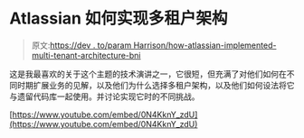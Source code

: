 # Atlassian 如何实现多租户架构

> 原文:[https://dev . to/param Harrison/how-atlassian-implemented-multi-tenant-architecture-bni](https://dev.to/paramharrison/how-atlassian-implemented-multi-tenant-architecture-bni)

这是我最喜欢的关于这个主题的技术演讲之一，它很短，但充满了对他们如何在不同时期扩展业务的见解，以及他们为什么选择多租户架构，以及他们如何设法将它与遗留代码库一起使用。并讨论实现它时的不同挑战。

[https://www.youtube.com/embed/0N4KknY_zdU](https://www.youtube.com/embed/0N4KknY_zdU)